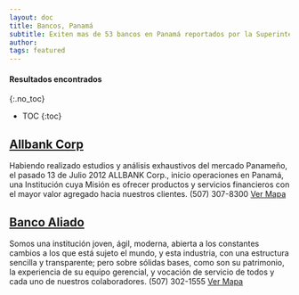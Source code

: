```yaml
---
layout: doc
title: Bancos, Panamá
subtitle: Exiten mas de 53 bancos en Panamá reportados por la Superintendencia de Bancos de Panamá.
author:
tags: featured
---
```


#### Resultados encontrados
{:.no_toc}
* TOC
{:toc}


## [Allbank Corp](https://www.allbank.com.pa)
Habiendo realizado estudios y análisis exhaustivos del mercado Panameño, el pasado 13 de Julio 2012 ALLBANK Corp., inicio operaciones en Panamá, una Institución cuya Misión es ofrecer productos y servicios financieros con el mayor valor agregado hacia nuestros clientes. (507) 307-8300 [Ver Mapa](https://www.google.com/maps/place/ALLBANK/@8.9797556,-79.5281407,15z/data=!4m5!3m4!1s0x0:0xb6e2b2e0214c9069!8m2!3d8.9797556!4d-79.5281407)


## [Banco Aliado](https://www.bancoaliado.com)
Somos una institución joven, ágil, moderna, abierta a los constantes cambios a los que está sujeto el mundo, y esta industria, con una estructura sencilla y transparente; pero sobre sólidas bases, como son su patrimonio, la experiencia de su equipo gerencial, y vocación de servicio de todos y cada uno de nuestros colaboradores.
(507) 302-1555 [Ver Mapa](https://www.google.com/maps/place/Banco+Aliado/@8.98367,-79.5229174,16.25z/data=!4m12!1m6!3m5!1s0x8faca8e323430179:0x68b22157d80c4957!2sBanco+Aliado!8m2!3d8.9835342!4d-79.5188033!3m4!1s0x8faca8e323430179:0x68b22157d80c4957!8m2!3d8.9835342!4d-79.5188033)


